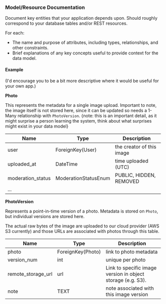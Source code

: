 ### Model/Resource Documentation

Document key entities that your application depends upon.
Should roughly correspond to your database tables and/or REST resources.

For each:

* The name and purpose of attributes, including types, relationships, and other constraints.
* Brief explanations of any key concepts useful to provide context for the data model.
#### Example

(I'd encourage you to be a bit more descriptive where it would be useful for your own app.)

**Photo**

This represents the metadata for a single image upload.
Important to note, the image itself is not stored here, since it can be updated so needs a 1-Many relationship with `PhotoVersion`. {note: this is an important detail, as it might surprise a person learning the system, think about what surprises might exist in your data model}

| Name              | Type                 | Description               |
| ----------------- | -------------------- | ------------------------- |
| user              | ForeignKey(User)     | the creator of this image |
| uploaded_at       | DateTime             | time uploaded (UTC)       |
| moderation_status | ModerationStatusEnum | PUBLIC, HIDDEN, REMOVED   |
| ...               |                      |                           |

**PhotoVersion**

Represents a point-in-time version of a photo.  Metadata is stored on `Photo`, but individual versions are stored here.

The actual raw bytes of the image are uploaded to our cloud provider (AWS S3 currently) and those URLs are associated with photos through this table.

| Name               | Type              | Description                                                  |
| ------------------ | ----------------- | ------------------------------------------------------------ |
| photo              | ForeignKey(Photo) | link to photo metadata                                       |
| version_num        | int               | unique per photo                                             |
| remote_storage_url | url               | Link to specific image version in  object storage (e.g. S3). |
| note               | TEXT              | note associated with this image version                      |